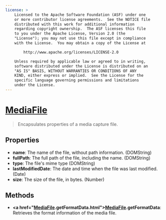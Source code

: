 ```yaml
---
license: >
    Licensed to the Apache Software Foundation (ASF) under one
    or more contributor license agreements.  See the NOTICE file
    distributed with this work for additional information
    regarding copyright ownership.  The ASF licenses this file
    to you under the Apache License, Version 2.0 (the
    "License"); you may not use this file except in compliance
    with the License.  You may obtain a copy of the License at

        http://www.apache.org/licenses/LICENSE-2.0

    Unless required by applicable law or agreed to in writing,
    software distributed under the License is distributed on an
    "AS IS" BASIS, WITHOUT WARRANTIES OR CONDITIONS OF ANY
    KIND, either express or implied.  See the License for the
    specific language governing permissions and limitations
    under the License.
---
```


<a href="../media.html">Media</a><a href="../../file/fileobj/fileobj.html">File</a>
=========

> Encapsulates properties of a media capture file.

Properties
----------

- __name__: The name of the file, without path information. (DOMString)
- __fullPath__: The full path of the file, including the name. (DOMString)
- __type__: The file's mime type (DOMString)
- __lastModifiedDate__: The date and time when the file was last modified. (Date)
- __size__: The size of the file, in bytes. (Number)

Methods
-------

- __<a href="<a href="../media.html">Media</a><a href="../../file/fileobj/fileobj.html">File</a>.getFormatData.html"><a href="../media.html">Media</a><a href="../../file/fileobj/fileobj.html">File</a>.getFormatData</a>__: Retrieves the format information of the media file.
